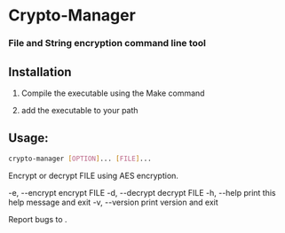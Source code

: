 # Crypto-Manager 
### File and String encryption command line tool

## Installation

1. Compile the executable using the Make command

2. add the executable to your path

## Usage:
```bash
crypto-manager [OPTION]... [FILE]...
```

Encrypt or decrypt FILE using AES encryption.

  -e, --encrypt		encrypt FILE
  -d, --decrypt		decrypt FILE
  -h, --help		print this help message and exit
  -v, --version		print version and exit

Report bugs to <email>.
